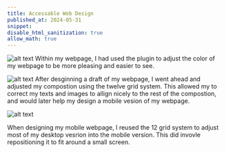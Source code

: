 ```yaml
---
title: Accessable Web Design
published_at: 2024-05-31
snippet: 
disable_html_sanitization: true
allow_math: true
---
```


![alt text](png/ColorContrast.png)
Within my webpage, I had used the plugin to adjust the color of my webpage to be more pleasing and easier to see. 

![alt text](png/GridSystem.png)
After desginning a draft of my webpage, I went ahead and adjusted my compostion using the twelve grid system. This allowed my to correct my texts and images to allign nicely to the rest of the compostion, and would later help my design a mobile vesion of my webpage.  

![alt text](png/MobileGrid.png)

When designing my mobile webpage, I reused the 12 grid system to adjust most of my desktop vesrion into the mobile version. This did invovle repositioning it to fit around a small screen. 